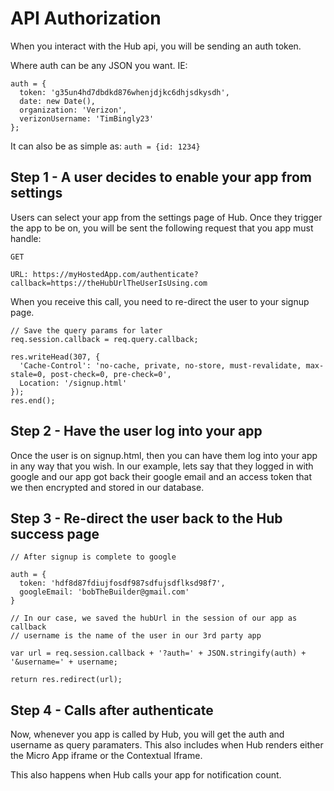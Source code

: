 # API Authorization

When you interact with the Hub api, you will be sending an auth token.

Where auth can be any JSON you want. IE:

```
auth = {
  token: 'g35un4hd7dbdkd876whenjdjkc6dhjsdkysdh',
  date: new Date(),
  organization: 'Verizon',
  verizonUsername: 'TimBingly23'
};
```

It can also be as simple as: `auth = {id: 1234}`

## Step 1 - A user decides to enable your app from settings

Users can select your app from the settings page of Hub. Once they trigger the app to be on, you will be sent the following request that you app must handle:

```
GET

URL: https://myHostedApp.com/authenticate?callback=https://theHubUrlTheUserIsUsing.com
```

When you receive this call, you need to re-direct the user to your signup page.

```
// Save the query params for later
req.session.callback = req.query.callback;

res.writeHead(307, {
  'Cache-Control': 'no-cache, private, no-store, must-revalidate, max-stale=0, post-check=0, pre-check=0',
  Location: '/signup.html'
});
res.end();
```

## Step 2 - Have the user log into your app

Once the user is on signup.html, then you can have them log into your app in any way that you wish. In our example, lets say that they logged in with google and our app got back their google email and an access token that we then encrypted and stored in our database.

## Step 3 - Re-direct the user back to the Hub success page

```
// After signup is complete to google

auth = {
  token: 'hdf8d87fdiujfosdf987sdfujsdflksd98f7',
  googleEmail: 'bobTheBuilder@gmail.com'
}

// In our case, we saved the hubUrl in the session of our app as callback
// username is the name of the user in our 3rd party app

var url = req.session.callback + '?auth=' + JSON.stringify(auth) + '&username=' + username;

return res.redirect(url);
```

## Step 4 - Calls after authenticate

Now, whenever you app is called by Hub, you will get the auth and username as query paramaters. This also includes when Hub renders either the Micro App iframe or the Contextual Iframe.

This also happens when Hub calls your app for notification count.
